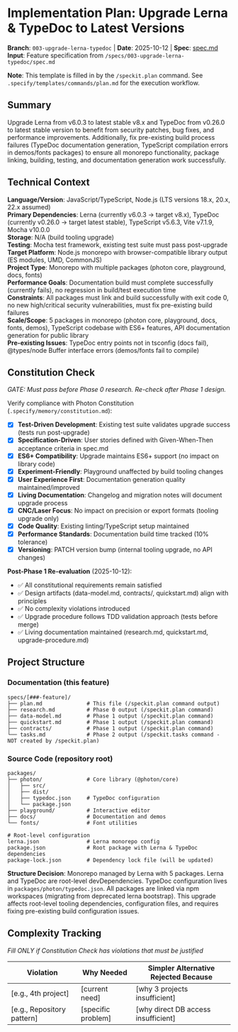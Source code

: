 # Implementation Plan: Upgrade Lerna & TypeDoc to Latest Versions

**Branch**: `003-upgrade-lerna-typedoc` | **Date**: 2025-10-12 | **Spec**: [spec.md](./spec.md)
**Input**: Feature specification from `/specs/003-upgrade-lerna-typedoc/spec.md`

**Note**: This template is filled in by the `/speckit.plan` command. See `.specify/templates/commands/plan.md` for the execution workflow.

## Summary

Upgrade Lerna from v6.0.3 to latest stable v8.x and TypeDoc from v0.26.0 to latest stable version to benefit from security patches, bug fixes, and performance improvements. Additionally, fix pre-existing build process failures (TypeDoc documentation generation, TypeScript compilation errors in demos/fonts packages) to ensure all monorepo functionality, package linking, building, testing, and documentation generation work successfully.

## Technical Context

**Language/Version**: JavaScript/TypeScript, Node.js (LTS versions 18.x, 20.x, 22.x assumed)  
**Primary Dependencies**: Lerna (currently v6.0.3 → target v8.x), TypeDoc (currently v0.26.0 → target latest stable), TypeScript v5.6.3, Vite v7.1.9, Mocha v10.0.0  
**Storage**: N/A (build tooling upgrade)  
**Testing**: Mocha test framework, existing test suite must pass post-upgrade  
**Target Platform**: Node.js monorepo with browser-compatible library output (ES modules, UMD, CommonJS)  
**Project Type**: Monorepo with multiple packages (photon core, playground, docs, fonts)  
**Performance Goals**: Documentation build must complete successfully (currently fails), no regression in build/test execution time  
**Constraints**: All packages must link and build successfully with exit code 0, no new high/critical security vulnerabilities, must fix pre-existing build failures  
**Scale/Scope**: 5 packages in monorepo (photon core, playground, docs, fonts, demos), TypeScript codebase with ES6+ features, API documentation generation for public library  
**Pre-existing Issues**: TypeDoc entry points not in tsconfig (docs fail), @types/node Buffer interface errors (demos/fonts fail to compile)

## Constitution Check

*GATE: Must pass before Phase 0 research. Re-check after Phase 1 design.*

Verify compliance with Photon Constitution (`.specify/memory/constitution.md`):

- [x] **Test-Driven Development**: Existing test suite validates upgrade success (tests run post-upgrade)
- [x] **Specification-Driven**: User stories defined with Given-When-Then acceptance criteria in spec.md
- [x] **ES6+ Compatibility**: Upgrade maintains ES6+ support (no impact on library code)
- [x] **Experiment-Friendly**: Playground unaffected by build tooling changes
- [x] **User Experience First**: Documentation generation quality maintained/improved
- [x] **Living Documentation**: Changelog and migration notes will document upgrade process
- [x] **CNC/Laser Focus**: No impact on precision or export formats (tooling upgrade only)
- [x] **Code Quality**: Existing linting/TypeScript setup maintained
- [x] **Performance Standards**: Documentation build time tracked (10% tolerance)
- [x] **Versioning**: PATCH version bump (internal tooling upgrade, no API changes)

**Post-Phase 1 Re-evaluation** (2025-10-12):
- ✅ All constitutional requirements remain satisfied
- ✅ Design artifacts (data-model.md, contracts/, quickstart.md) align with principles
- ✅ No complexity violations introduced
- ✅ Upgrade procedure follows TDD validation approach (tests before merge)
- ✅ Living documentation maintained (research.md, quickstart.md, upgrade-procedure.md)

## Project Structure

### Documentation (this feature)

```
specs/[###-feature]/
├── plan.md              # This file (/speckit.plan command output)
├── research.md          # Phase 0 output (/speckit.plan command)
├── data-model.md        # Phase 1 output (/speckit.plan command)
├── quickstart.md        # Phase 1 output (/speckit.plan command)
├── contracts/           # Phase 1 output (/speckit.plan command)
└── tasks.md             # Phase 2 output (/speckit.tasks command - NOT created by /speckit.plan)
```

### Source Code (repository root)

```
packages/
├── photon/              # Core library (@photon/core)
│   ├── src/
│   ├── dist/
│   ├── typedoc.json     # TypeDoc configuration
│   └── package.json
├── playground/          # Interactive editor
├── docs/                # Documentation and demos
└── fonts/               # Font utilities

# Root-level configuration
lerna.json               # Lerna monorepo config
package.json             # Root package with Lerna & TypeDoc dependencies
package-lock.json        # Dependency lock file (will be updated)
```

**Structure Decision**: Monorepo managed by Lerna with 5 packages. Lerna and TypeDoc are root-level devDependencies. TypeDoc configuration lives in `packages/photon/typedoc.json`. All packages are linked via npm workspaces (migrating from deprecated lerna bootstrap). This upgrade affects root-level tooling dependencies, configuration files, and requires fixing pre-existing build configuration issues.

## Complexity Tracking

*Fill ONLY if Constitution Check has violations that must be justified*

| Violation | Why Needed | Simpler Alternative Rejected Because |
|-----------|------------|-------------------------------------|
| [e.g., 4th project] | [current need] | [why 3 projects insufficient] |
| [e.g., Repository pattern] | [specific problem] | [why direct DB access insufficient] |
